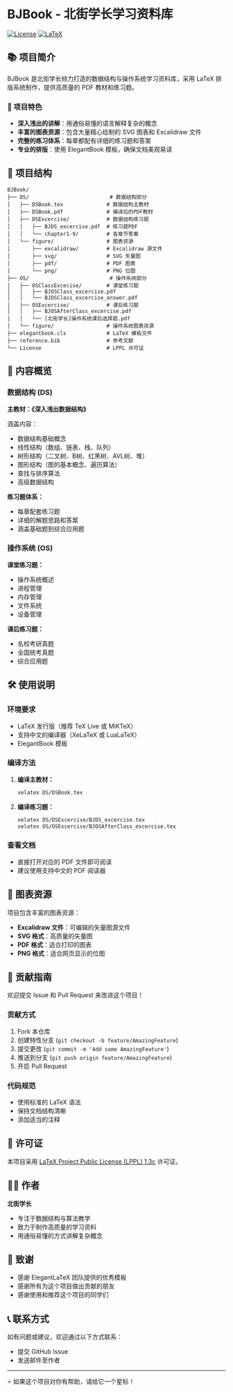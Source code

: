 # BJBook - 北街学长学习资料库

[![License](https://img.shields.io/badge/License-LPPL%201.3c-blue.svg)](https://www.latex-project.org/lppl/)
[![LaTeX](https://img.shields.io/badge/LaTeX-3.0-blue.svg)](https://www.latex-project.org/)

## 📚 项目简介

BJBook 是北街学长倾力打造的数据结构与操作系统学习资料库，采用 LaTeX 排版系统制作，提供高质量的 PDF 教材和练习题。

### 🎯 项目特色

- **深入浅出的讲解**：用通俗易懂的语言解释复杂的概念
- **丰富的图表资源**：包含大量精心绘制的 SVG 图表和 Excalidraw 文件
- **完整的练习体系**：每章都配有详细的练习题和答案
- **专业的排版**：使用 ElegantBook 模板，确保文档美观易读

## 📁 项目结构

```
BJBook/
├── DS/                          # 数据结构部分
│   ├── DSBook.tex              # 数据结构主教材
│   ├── DSBook.pdf              # 编译后的PDF教材
│   ├── DSExcercise/            # 数据结构练习题
│   │   ├── BJDS_excercise.pdf  # 练习题PDF
│   │   └── chapter1-9/         # 各章节答案
│   └── figure/                 # 图表资源
│       ├── excalidraw/         # Excalidraw 源文件
│       ├── svg/                # SVG 矢量图
│       ├── pdf/                # PDF 图表
│       └── png/                # PNG 位图
├── OS/                          # 操作系统部分
│   ├── OSClassExcecise/        # 课堂练习题
│   │   ├── BJOSClass_excercise.pdf
│   │   └── BJOSClass_excercise_answer.pdf
│   ├── OSExcercise/            # 课后练习题
│   │   ├── BJOSAfterClass_excercise.pdf
│   │   └── [北街学长]操作系统课后选择题.pdf
│   └── figure/                 # 操作系统图表资源
├── elegantbook.cls             # LaTeX 模板文件
├── reference.bib               # 参考文献
└── License                     # LPPL 许可证
```

## 📖 内容概览

### 数据结构 (DS)

**主教材：《深入浅出数据结构》**

涵盖内容：
- 数据结构基础概念
- 线性结构（数组、链表、栈、队列）
- 树形结构（二叉树、B树、红黑树、AVL树、堆）
- 图形结构（图的基本概念、遍历算法）
- 查找与排序算法
- 高级数据结构

**练习题体系：**
- 每章配套练习题
- 详细的解题思路和答案
- 涵盖基础题到综合应用题

### 操作系统 (OS)

**课堂练习题：**
- 操作系统概述
- 进程管理
- 内存管理
- 文件系统
- 设备管理

**课后练习题：**
- 名校考研真题
- 全国统考真题
- 综合应用题

## 🛠️ 使用说明

### 环境要求

- LaTeX 发行版（推荐 TeX Live 或 MiKTeX）
- 支持中文的编译器（XeLaTeX 或 LuaLaTeX）
- ElegantBook 模板

### 编译方法

1. **编译主教材：**
   ```bash
   xelatex DS/DSBook.tex
   ```

2. **编译练习题：**
   ```bash
   xelatex DS/DSExcercise/BJDS_excercise.tex
   xelatex OS/OSExcercise/BJOSAfterClass_excercise.tex
   ```

### 查看文档

- 直接打开对应的 PDF 文件即可阅读
- 建议使用支持中文的 PDF 阅读器

## 🎨 图表资源

项目包含丰富的图表资源：

- **Excalidraw 文件**：可编辑的矢量图源文件
- **SVG 格式**：高质量的矢量图
- **PDF 格式**：适合打印的图表
- **PNG 格式**：适合网页显示的位图

## 📝 贡献指南

欢迎提交 Issue 和 Pull Request 来改进这个项目！

### 贡献方式

1. Fork 本仓库
2. 创建特性分支 (`git checkout -b feature/AmazingFeature`)
3. 提交更改 (`git commit -m 'Add some AmazingFeature'`)
4. 推送到分支 (`git push origin feature/AmazingFeature`)
5. 开启 Pull Request

### 代码规范

- 使用标准的 LaTeX 语法
- 保持文档结构清晰
- 添加适当的注释

## 📄 许可证

本项目采用 [LaTeX Project Public License (LPPL) 1.3c](https://www.latex-project.org/lppl/) 许可证。

## 👨‍💻 作者

**北街学长**

- 专注于数据结构与算法教学
- 致力于制作高质量的学习资料
- 用通俗易懂的方式讲解复杂概念

## 🙏 致谢

- 感谢 ElegantLaTeX 团队提供的优秀模板
- 感谢所有为这个项目做出贡献的朋友
- 感谢使用和推荐这个项目的同学们

## 📞 联系方式

如有问题或建议，欢迎通过以下方式联系：

- 提交 GitHub Issue
- 发送邮件至作者

---

⭐ 如果这个项目对你有帮助，请给它一个星标！
